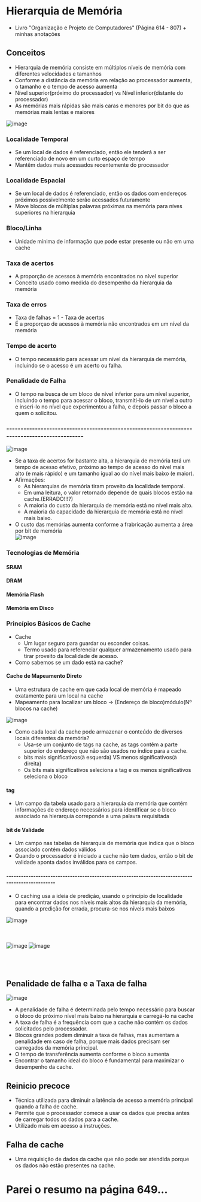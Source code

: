 # Hierarquia de Memória
- Livro "Organização e Projeto de Computadores" (Página 614 - 807) + minhas anotações<br>
## Conceitos
- Hierarquia de memória consiste em múltiplos níveis de memória com diferentes velocidades e tamanhos<br>
- Conforme a distância da memória em relação ao processador aumenta, o tamanho e o tempo de acesso aumenta<br>
- Nível superior(próximo do processador) vs Nível inferior(distante do processador) <br>
- As memórias mais rápidas são mais caras e menores por bit do que as memórias mais lentas e maiores<br>

![image](https://github.com/user-attachments/assets/5d3a3d27-5d3f-45c4-a843-538477d853e2)


### Localidade Temporal
- Se um local de dados é referenciado, então ele tenderá a ser referenciado de novo em um curto espaço de tempo<br>
- Mantêm dados mais acessados recentemente do processador<br>
### Localidade Espacial
- Se um local de dados é referenciado, então os dados com endereços próximos possivelmente serão acessados futuramente<br>
- Move blocos de múltiplas palavras próximas na memória para níves superiores na hierarquia<br>
### Bloco/Linha
- Unidade mínima de informação que pode estar presente ou não em uma cache<br>
### Taxa de acertos
- A proporção de acessos à memória encontrados no nível superior<br>
- Conceito usado como medida do desempenho da hierarquia da memória<br>
### Taxa de erros
- Taxa de falhas = 1 - Taxa de acertos<br>
- É a proporçao de acessos à memória não encontrados em um nível da memória<br>
### Tempo de acerto
- O tempo necessário para acessar um nível da hierarquia de memória, incluindo se o acesso é um acerto ou falha.<br>
### Penalidade de Falha
- O tempo na busca de um bloco de nível inferior para um nível superior, incluindo o tempo para acessar o bloco, transmiti-lo de um nível a outro e inseri-lo no nível que experimentou a falha, e depois passar o bloco a quem o solicitou.<br>
### --------------------------------------------------------------------------------------------

![image](https://github.com/user-attachments/assets/0d890c9e-cac1-4754-9dfd-777aa1ea3573)

- Se a taxa de acertos for
bastante alta, a hierarquia de memória terá um tempo de acesso efetivo,
próximo ao tempo de acesso do nível mais alto (e mais rápido) e um tamanho
igual ao do nível mais baixo (e maior).<br>
- Afirmações:<br>
  - As hierarquias de memória tiram proveito da localidade temporal.<br>
  - Em uma leitura, o valor retornado depende de quais blocos estão na cache.(ERRADO!!!?)<br>
  - A maioria do custo da hierarquia de memória está no nível mais alto.<br>
  - A maioria da capacidade da hierarquia de memória está no nível mais baixo.<br>
- O custo das memórias aumenta conforme a frabricação aumenta a área por bit de memória<br>
![image](https://github.com/user-attachments/assets/43fa518d-c54c-409a-b66e-208b86986d6b)

### Tecnologias de Memória
#### SRAM
#### DRAM
#### Memória Flash
#### Memória em Disco
### Princípios Básicos de Cache
- Cache
  - Um lugar seguro para guardar ou esconder coisas.<br>
  - Termo usado para referenciar qualquer armazenamento usado
para tirar proveito da localidade de acesso.<br>
- Como sabemos se um dado está na cache?
#### Cache de Mapeamento Direto
- Uma estrutura de cache em que cada local de memória é mapeado exatamente para um local na cache<br>
- Mapeamento para localizar um bloco -> (Endereço de bloco)módulo(Nº blocos na cache)<br>

![image](https://github.com/user-attachments/assets/b3af53fe-8e23-456c-ae90-522d9c5a64a1)

- Como cada local da cache pode armazenar o conteúdo de diversos locais diferentes da memória?
  - Usa-se um conjunto de tags na cache, as tags contêm a parte superior do endereço que não são usados no índice para a cache.<br>
  - bits mais significativos(à esquerda) VS menos significativos(à direita)<br>
  - Os bits mais significativos seleciona a tag e os menos significativos seleciona o bloco<br>
#### tag
- Um campo da tabela usado para a hierarquia da memória que contém informações de endereço necessários para identificar se o bloco associado na hierarquia correponde a uma palavra requisitada<br>
#### bit de Validade
- Um campo nas tabelas de hierarquia de memória que indica que o bloco associado contém dados válidos<br>
- Quando o processador é iniciado a cache não tem dados, então o bit de validade aponta dados inválidos para os campos.<br>
#### ------------------------------------------------------------------------------------------------
- O caching usa a ideia de predição, usando o princípio de localidade para encontrar dados nos níveis mais altos da hierarquia da memória, quando a predição for errada, procura-se nos níveis mais baixos<br>

![image](https://github.com/user-attachments/assets/db380d03-8a9e-471e-b980-7169ce559bb4)
<br><br><br><br>
![image](https://github.com/user-attachments/assets/b4fdb811-9664-4c88-aab1-98f9161c475b)
![image](https://github.com/user-attachments/assets/5269eae5-d257-41a0-93e4-29ce498d1f14)
<br><br><br><br>
## Penalidade de falha e a Taxa de falha
![image](https://github.com/user-attachments/assets/b9db0169-0aa2-419c-bcd0-d895763f6581)
- A penalidade de falha é determinada pelo tempo
necessário para buscar o bloco do próximo nível mais baixo na hierarquia e
carregá-lo na cache<br>
- A taxa de falha é a frequência com que a cache não contém os dados solicitados pelo processador.<br>
- Blocos grandes podem diminuir a taxa de falhas, mas aumentam a penalidade em caso de falha, porque mais dados precisam ser carregados da memória principal.<br>
- O tempo de transferência aumenta conforme o bloco aumenta<br>
- Encontrar o tamanho ideal do bloco é fundamental para maximizar o desempenho da cache.<br>
## Reinicio precoce
- Técnica utilizada para diminuir a latência de acesso a memória principal quando a falha de cache.<br>
- Permite que o processador comece a usar os dados que precisa antes de carregar todos os dados para a cache.<br>
- Utilizado mais em acesso a instruções.<br>
## Falha de cache
- Uma requisição de dados da cache que não pode ser atendida porque os dados
não estão presentes na cache.<br>

# Parei o resumo na página 649...
